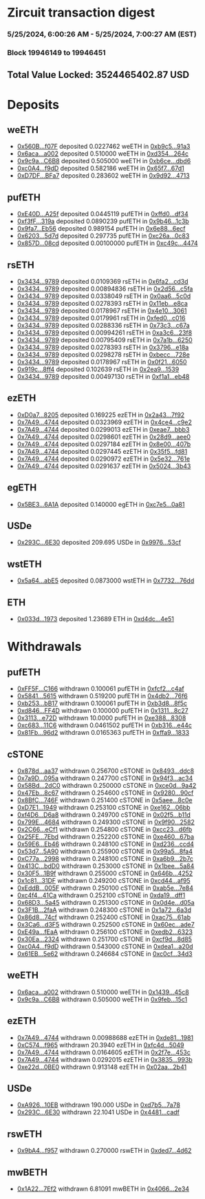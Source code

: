 # Zircuit transaction digest
### 5/25/2024, 6:00:26 AM - 5/25/2024, 7:00:27 AM (EST)
### Block 19946149 to 19946451

## Total Value Locked: 3524465402.87 USD

# Deposits
## weETH
- [0x560B...f07F](https://etherscan.io/address/0x560B0Eb43e693B4B91C5aA6eb9dDde78c791f07F) deposited 0.0227462 weETH in [0xb9c5...91a3](https://etherscan.io/tx/0x560B0Eb43e693B4B91C5aA6eb9dDde78c791f07F)
- [0x6aca...a002](https://etherscan.io/address/0x6aca843DD19AE4bfA43b6C53fC2e0c3a0bF6a002) deposited 0.510000 weETH in [0xd354...264c](https://etherscan.io/tx/0x6aca843DD19AE4bfA43b6C53fC2e0c3a0bF6a002)
- [0x9c9a...C6B8](https://etherscan.io/address/0x9c9a2d9826b7c7e95D686e5714Fb0eF948EbC6B8) deposited 0.505000 weETH in [0xb6ce...dbd6](https://etherscan.io/tx/0x9c9a2d9826b7c7e95D686e5714Fb0eF948EbC6B8)
- [0xc0A4...f9dD](https://etherscan.io/address/0xc0A4Fa7Dc560Df986481854118fB987D6ACFf9dD) deposited 0.582186 weETH in [0x65f7...67d1](https://etherscan.io/tx/0xc0A4Fa7Dc560Df986481854118fB987D6ACFf9dD)
- [0xD7DF...BFa7](https://etherscan.io/address/0xD7DF7E085214743530afF339aFC420c7c720BFa7) deposited 0.283602 weETH in [0x9d92...4713](https://etherscan.io/tx/0xD7DF7E085214743530afF339aFC420c7c720BFa7)
## pufETH
- [0xE40D...A25f](https://etherscan.io/address/0xE40D402878fD06099F87bb5b1AA15e9aE039A25f) deposited 0.0445119 pufETH in [0xffd0...df34](https://etherscan.io/tx/0xE40D402878fD06099F87bb5b1AA15e9aE039A25f)
- [0xf3fF...319a](https://etherscan.io/address/0xf3fF4E14DdEc91b3a3aa638f6dA3B3Cc86b1319a) deposited 0.0890239 pufETH in [0x9b46...1c3b](https://etherscan.io/tx/0xf3fF4E14DdEc91b3a3aa638f6dA3B3Cc86b1319a)
- [0x9fa7...Eb56](https://etherscan.io/address/0x9fa7dAd452F5ea7dCC8b468408E58f189F11Eb56) deposited 0.989154 pufETH in [0x6e88...6ecf](https://etherscan.io/tx/0x9fa7dAd452F5ea7dCC8b468408E58f189F11Eb56)
- [0x6203...5d7d](https://etherscan.io/address/0x6203f60DF1045BC7EaFDbDC1517897B274635d7d) deposited 0.297735 pufETH in [0xc26a...0c83](https://etherscan.io/tx/0x6203f60DF1045BC7EaFDbDC1517897B274635d7d)
- [0x857D...08cd](https://etherscan.io/address/0x857DFF3E76E32Bf350f31BA49747DAC2aFb708cd) deposited 0.00100000 pufETH in [0xc49c...4474](https://etherscan.io/tx/0x857DFF3E76E32Bf350f31BA49747DAC2aFb708cd)
## rsETH
- [0x3434...9789](https://etherscan.io/address/0x34349c5569e7B846c3558961552D2202760A9789) deposited 0.0109369 rsETH in [0x6fa2...cd3d](https://etherscan.io/tx/0x34349c5569e7B846c3558961552D2202760A9789)
- [0x3434...9789](https://etherscan.io/address/0x34349c5569e7B846c3558961552D2202760A9789) deposited 0.00894836 rsETH in [0x2d56...c5fa](https://etherscan.io/tx/0x34349c5569e7B846c3558961552D2202760A9789)
- [0x3434...9789](https://etherscan.io/address/0x34349c5569e7B846c3558961552D2202760A9789) deposited 0.0338049 rsETH in [0x0aa6...5c0d](https://etherscan.io/tx/0x34349c5569e7B846c3558961552D2202760A9789)
- [0x3434...9789](https://etherscan.io/address/0x34349c5569e7B846c3558961552D2202760A9789) deposited 0.0278393 rsETH in [0x11eb...e8ca](https://etherscan.io/tx/0x34349c5569e7B846c3558961552D2202760A9789)
- [0x3434...9789](https://etherscan.io/address/0x34349c5569e7B846c3558961552D2202760A9789) deposited 0.0178967 rsETH in [0x4e10...3061](https://etherscan.io/tx/0x34349c5569e7B846c3558961552D2202760A9789)
- [0x3434...9789](https://etherscan.io/address/0x34349c5569e7B846c3558961552D2202760A9789) deposited 0.0179961 rsETH in [0xfed0...c016](https://etherscan.io/tx/0x34349c5569e7B846c3558961552D2202760A9789)
- [0x3434...9789](https://etherscan.io/address/0x34349c5569e7B846c3558961552D2202760A9789) deposited 0.0288336 rsETH in [0x73c3...c67a](https://etherscan.io/tx/0x34349c5569e7B846c3558961552D2202760A9789)
- [0x3434...9789](https://etherscan.io/address/0x34349c5569e7B846c3558961552D2202760A9789) deposited 0.00994261 rsETH in [0xa3c6...23f8](https://etherscan.io/tx/0x34349c5569e7B846c3558961552D2202760A9789)
- [0x3434...9789](https://etherscan.io/address/0x34349c5569e7B846c3558961552D2202760A9789) deposited 0.00795409 rsETH in [0x7a1b...6250](https://etherscan.io/tx/0x34349c5569e7B846c3558961552D2202760A9789)
- [0x3434...9789](https://etherscan.io/address/0x34349c5569e7B846c3558961552D2202760A9789) deposited 0.0278393 rsETH in [0x3796...e18a](https://etherscan.io/tx/0x34349c5569e7B846c3558961552D2202760A9789)
- [0x3434...9789](https://etherscan.io/address/0x34349c5569e7B846c3558961552D2202760A9789) deposited 0.0298278 rsETH in [0xbecc...728e](https://etherscan.io/tx/0x34349c5569e7B846c3558961552D2202760A9789)
- [0x3434...9789](https://etherscan.io/address/0x34349c5569e7B846c3558961552D2202760A9789) deposited 0.0178967 rsETH in [0x0f21...6050](https://etherscan.io/tx/0x34349c5569e7B846c3558961552D2202760A9789)
- [0x919c...8ff4](https://etherscan.io/address/0x919cDF8F53b96d308468F094E015535DA3328ff4) deposited 0.102639 rsETH in [0x2ea9...1539](https://etherscan.io/tx/0x919cDF8F53b96d308468F094E015535DA3328ff4)
- [0x3434...9789](https://etherscan.io/address/0x34349c5569e7B846c3558961552D2202760A9789) deposited 0.00497130 rsETH in [0xf1a1...eb48](https://etherscan.io/tx/0x34349c5569e7B846c3558961552D2202760A9789)
## ezETH
- [0xD0a7...8205](https://etherscan.io/address/0xD0a7383CC67F19548104E34B5B367F1bBEef8205) deposited 0.169225 ezETH in [0x2a43...7f92](https://etherscan.io/tx/0xD0a7383CC67F19548104E34B5B367F1bBEef8205)
- [0x7A49...4744](https://etherscan.io/address/0x7A493Be5c2ce014cD049Bf178a1ac0Db1B434744) deposited 0.0323969 ezETH in [0x4ce4...c9e2](https://etherscan.io/tx/0x7A493Be5c2ce014cD049Bf178a1ac0Db1B434744)
- [0x7A49...4744](https://etherscan.io/address/0x7A493Be5c2ce014cD049Bf178a1ac0Db1B434744) deposited 0.0299013 ezETH in [0xeae7...bbb3](https://etherscan.io/tx/0x7A493Be5c2ce014cD049Bf178a1ac0Db1B434744)
- [0x7A49...4744](https://etherscan.io/address/0x7A493Be5c2ce014cD049Bf178a1ac0Db1B434744) deposited 0.0298601 ezETH in [0x28d9...aee0](https://etherscan.io/tx/0x7A493Be5c2ce014cD049Bf178a1ac0Db1B434744)
- [0x7A49...4744](https://etherscan.io/address/0x7A493Be5c2ce014cD049Bf178a1ac0Db1B434744) deposited 0.0297184 ezETH in [0x8e00...407b](https://etherscan.io/tx/0x7A493Be5c2ce014cD049Bf178a1ac0Db1B434744)
- [0x7A49...4744](https://etherscan.io/address/0x7A493Be5c2ce014cD049Bf178a1ac0Db1B434744) deposited 0.0297445 ezETH in [0x35f5...fd81](https://etherscan.io/tx/0x7A493Be5c2ce014cD049Bf178a1ac0Db1B434744)
- [0x7A49...4744](https://etherscan.io/address/0x7A493Be5c2ce014cD049Bf178a1ac0Db1B434744) deposited 0.0290972 ezETH in [0x5e32...761e](https://etherscan.io/tx/0x7A493Be5c2ce014cD049Bf178a1ac0Db1B434744)
- [0x7A49...4744](https://etherscan.io/address/0x7A493Be5c2ce014cD049Bf178a1ac0Db1B434744) deposited 0.0291637 ezETH in [0x5024...3b43](https://etherscan.io/tx/0x7A493Be5c2ce014cD049Bf178a1ac0Db1B434744)
## egETH
- [0x5BE3...6A1A](https://etherscan.io/address/0x5BE3CD920F61Bc45C96C598cb294AfE2d46F6A1A) deposited 0.140000 egETH in [0xc7e5...0a81](https://etherscan.io/tx/0x5BE3CD920F61Bc45C96C598cb294AfE2d46F6A1A)
## USDe
- [0x293C...6E30](https://etherscan.io/address/0x293C6937D8D82e05B01335F7B33FBA0c8e256E30) deposited 209.695 USDe in [0x9976...53cf](https://etherscan.io/tx/0x293C6937D8D82e05B01335F7B33FBA0c8e256E30)
## wstETH
- [0x5a64...abE5](https://etherscan.io/address/0x5a641C6fd5a473395355816EBC757b067CCaabE5) deposited 0.0873000 wstETH in [0x7732...76dd](https://etherscan.io/tx/0x5a641C6fd5a473395355816EBC757b067CCaabE5)
## ETH
- [0x033d...1973](https://etherscan.io/address/0x033dd206F34568aC2c5952Acd4e2F10Fa6EA1973) deposited 1.23689 ETH in [0xd4dc...4e51](https://etherscan.io/tx/0x033dd206F34568aC2c5952Acd4e2F10Fa6EA1973)
# Withdrawals
## pufETH
- [0xFF5F...C166](https://etherscan.io/address/0xFF5F7C739a234c51bf5d971976d07BFc90C0C166) withdrawn 0.100061 pufETH in [0xfcf2...c4af](https://etherscan.io/tx/0xFF5F7C739a234c51bf5d971976d07BFc90C0C166)
- [0x5841...5615](https://etherscan.io/address/0x584136513223b8993027385D8837e2d81B335615) withdrawn 0.519200 pufETH in [0x4db2...76f6](https://etherscan.io/tx/0x584136513223b8993027385D8837e2d81B335615)
- [0xb253...bB17](https://etherscan.io/address/0xb253aBA580ccE5ABCEdBC66586C358f71233bB17) withdrawn 0.100061 pufETH in [0xb3d8...8f5c](https://etherscan.io/tx/0xb253aBA580ccE5ABCEdBC66586C358f71233bB17)
- [0xd846...FF4D](https://etherscan.io/address/0xd8463D2343475A2637EfFf235eA127062bB4FF4D) withdrawn 0.100000 pufETH in [0x1311...8c27](https://etherscan.io/tx/0xd8463D2343475A2637EfFf235eA127062bB4FF4D)
- [0x3113...e72D](https://etherscan.io/address/0x3113C972745ac923289D1198c185A534be2De72D) withdrawn 10.0000 pufETH in [0xe388...8308](https://etherscan.io/tx/0x3113C972745ac923289D1198c185A534be2De72D)
- [0xc683...11C6](https://etherscan.io/address/0xc68397083807c918eB1a3be4064B7EB5d2e611C6) withdrawn 0.0461502 pufETH in [0xb316...e44c](https://etherscan.io/tx/0xc68397083807c918eB1a3be4064B7EB5d2e611C6)
- [0x81Fb...96d2](https://etherscan.io/address/0x81Fb7e1Ee2d9150ef2148bD652eA3A33CFa496d2) withdrawn 0.0165363 pufETH in [0xffa9...1833](https://etherscan.io/tx/0x81Fb7e1Ee2d9150ef2148bD652eA3A33CFa496d2)
## cSTONE
- [0x878d...aa37](https://etherscan.io/address/0x878d5b56202F46a27CB97091Fd55262E3A27aa37) withdrawn 0.256700 cSTONE in [0x8493...ddc8](https://etherscan.io/tx/0x878d5b56202F46a27CB97091Fd55262E3A27aa37)
- [0x7a9D...095a](https://etherscan.io/address/0x7a9D3B2b983a529501358D4407e4e5d5e6a5095a) withdrawn 0.247700 cSTONE in [0x94f3...ac34](https://etherscan.io/tx/0x7a9D3B2b983a529501358D4407e4e5d5e6a5095a)
- [0x58Bd...2dC0](https://etherscan.io/address/0x58Bdb8D31D9058995f0683CadCcA873A40232dC0) withdrawn 0.250000 cSTONE in [0xce0d...9a42](https://etherscan.io/tx/0x58Bdb8D31D9058995f0683CadCcA873A40232dC0)
- [0x47Eb...8c67](https://etherscan.io/address/0x47Eb8B5094d837B7b49CD70bAcF032F43A3F8c67) withdrawn 0.254600 cSTONE in [0x9280...90cf](https://etherscan.io/tx/0x47Eb8B5094d837B7b49CD70bAcF032F43A3F8c67)
- [0x8BfC...746F](https://etherscan.io/address/0x8BfCbAC70B5f56e3D91f7b1dE8F32179b515746F) withdrawn 0.251400 cSTONE in [0x5aee...8c0e](https://etherscan.io/tx/0x8BfCbAC70B5f56e3D91f7b1dE8F32179b515746F)
- [0xD7E1...1949](https://etherscan.io/address/0xD7E1D2974b5fb2089693A42BCDeaf387eeDc1949) withdrawn 0.253100 cSTONE in [0xe162...06bb](https://etherscan.io/tx/0xD7E1D2974b5fb2089693A42BCDeaf387eeDc1949)
- [0xf4D6...D6a8](https://etherscan.io/address/0xf4D60A9E50176783c49cd3255dfdF26f552cD6a8) withdrawn 0.249700 cSTONE in [0x02f5...b11d](https://etherscan.io/tx/0xf4D60A9E50176783c49cd3255dfdF26f552cD6a8)
- [0x799E...4684](https://etherscan.io/address/0x799E6b34e46616016Aa441676e17131bC1484684) withdrawn 0.249300 cSTONE in [0x9f90...2582](https://etherscan.io/tx/0x799E6b34e46616016Aa441676e17131bC1484684)
- [0x2C66...eCf1](https://etherscan.io/address/0x2C66968B9d7A92ae0E029608672131511Ac0eCf1) withdrawn 0.254800 cSTONE in [0xcc23...d6fb](https://etherscan.io/tx/0x2C66968B9d7A92ae0E029608672131511Ac0eCf1)
- [0x25FE...7Ebd](https://etherscan.io/address/0x25FE3a8B3658b1466Bc7e05360e2aA00b85D7Ebd) withdrawn 0.252200 cSTONE in [0xe460...67ba](https://etherscan.io/tx/0x25FE3a8B3658b1466Bc7e05360e2aA00b85D7Ebd)
- [0x59E6...Eb46](https://etherscan.io/address/0x59E648E48944f147003CE401e72ddA34F952Eb46) withdrawn 0.248100 cSTONE in [0xd236...ccd4](https://etherscan.io/tx/0x59E648E48944f147003CE401e72ddA34F952Eb46)
- [0x53d7...5A90](https://etherscan.io/address/0x53d734A2b20aEB7D28Ed080b95a33391A5aA5A90) withdrawn 0.255900 cSTONE in [0x99a5...8fa4](https://etherscan.io/tx/0x53d734A2b20aEB7D28Ed080b95a33391A5aA5A90)
- [0xC77a...2998](https://etherscan.io/address/0xC77a3dbAC93DB95dCBF9AC88869A1FC9BE3D2998) withdrawn 0.248100 cSTONE in [0xa6b9...2b7c](https://etherscan.io/tx/0xC77a3dbAC93DB95dCBF9AC88869A1FC9BE3D2998)
- [0x413C...bdD0](https://etherscan.io/address/0x413C1d6F1c6314D61b6393af33f062b5284FbdD0) withdrawn 0.253000 cSTONE in [0x1bee...5a84](https://etherscan.io/tx/0x413C1d6F1c6314D61b6393af33f062b5284FbdD0)
- [0x30F5...1B9f](https://etherscan.io/address/0x30F5010EF516Da4f796a676838d73E01b7a81B9f) withdrawn 0.255000 cSTONE in [0x646b...4252](https://etherscan.io/tx/0x30F5010EF516Da4f796a676838d73E01b7a81B9f)
- [0x1c81...31DF](https://etherscan.io/address/0x1c819A1bF3C9121815A163eAB046deed011331DF) withdrawn 0.249200 cSTONE in [0xcd44...af95](https://etherscan.io/tx/0x1c819A1bF3C9121815A163eAB046deed011331DF)
- [0xEddB...005F](https://etherscan.io/address/0xEddB0f3864D9DcEA45092927BD33795673E1005F) withdrawn 0.250100 cSTONE in [0xab5e...7e84](https://etherscan.io/tx/0xEddB0f3864D9DcEA45092927BD33795673E1005F)
- [0xc4f4...41Ca](https://etherscan.io/address/0xc4f49a57389cE279be56249aE15B757545Ce41Ca) withdrawn 0.252100 cSTONE in [0xda19...dff1](https://etherscan.io/tx/0xc4f49a57389cE279be56249aE15B757545Ce41Ca)
- [0x68D3...5a45](https://etherscan.io/address/0x68D3225160b8F5A8A71E32571AB16e7e7F6C5a45) withdrawn 0.251300 cSTONE in [0x0d4e...d05a](https://etherscan.io/tx/0x68D3225160b8F5A8A71E32571AB16e7e7F6C5a45)
- [0x3F1B...2faA](https://etherscan.io/address/0x3F1Bf54A725B0f21A3e964A74Ff97e51B3c72faA) withdrawn 0.248300 cSTONE in [0x1a72...6a3d](https://etherscan.io/tx/0x3F1Bf54A725B0f21A3e964A74Ff97e51B3c72faA)
- [0x86d8...74cf](https://etherscan.io/address/0x86d88Ef231E21C630a8e2B6C5b0D67C1f16974cf) withdrawn 0.252400 cSTONE in [0xac75...61ab](https://etherscan.io/tx/0x86d88Ef231E21C630a8e2B6C5b0D67C1f16974cf)
- [0x3Ca6...d3F5](https://etherscan.io/address/0x3Ca6eDceeB3bCAB3d0ba4f93E4a6878a3AD9d3F5) withdrawn 0.252500 cSTONE in [0x60ec...ade7](https://etherscan.io/tx/0x3Ca6eDceeB3bCAB3d0ba4f93E4a6878a3AD9d3F5)
- [0xE49a...fEaA](https://etherscan.io/address/0xE49a14D305670F2b35105B41E73710795409fEaA) withdrawn 0.256100 cSTONE in [0xedb2...6323](https://etherscan.io/tx/0xE49a14D305670F2b35105B41E73710795409fEaA)
- [0x30Ea...2324](https://etherscan.io/address/0x30EaC3e3c69b8cB86ed1f42ad4856a45fa9c2324) withdrawn 0.251700 cSTONE in [0xcf9d...8d85](https://etherscan.io/tx/0x30EaC3e3c69b8cB86ed1f42ad4856a45fa9c2324)
- [0xc0A4...f9dD](https://etherscan.io/address/0xc0A4Fa7Dc560Df986481854118fB987D6ACFf9dD) withdrawn 0.543000 cSTONE in [0xdea1...a20d](https://etherscan.io/tx/0xc0A4Fa7Dc560Df986481854118fB987D6ACFf9dD)
- [0x61EB...5e62](https://etherscan.io/address/0x61EBC057394db29c90cd5eB23CdCa38f6D685e62) withdrawn 0.246684 cSTONE in [0xc0cf...34d3](https://etherscan.io/tx/0x61EBC057394db29c90cd5eB23CdCa38f6D685e62)
## weETH
- [0x6aca...a002](https://etherscan.io/address/0x6aca843DD19AE4bfA43b6C53fC2e0c3a0bF6a002) withdrawn 0.510000 weETH in [0x1439...45c8](https://etherscan.io/tx/0x6aca843DD19AE4bfA43b6C53fC2e0c3a0bF6a002)
- [0x9c9a...C6B8](https://etherscan.io/address/0x9c9a2d9826b7c7e95D686e5714Fb0eF948EbC6B8) withdrawn 0.505000 weETH in [0x9feb...15c1](https://etherscan.io/tx/0x9c9a2d9826b7c7e95D686e5714Fb0eF948EbC6B8)
## ezETH
- [0x7A49...4744](https://etherscan.io/address/0x7A493Be5c2ce014cD049Bf178a1ac0Db1B434744) withdrawn 0.00988688 ezETH in [0xde81...1981](https://etherscan.io/tx/0x7A493Be5c2ce014cD049Bf178a1ac0Db1B434744)
- [0xC574...f965](https://etherscan.io/address/0xC5749B33115F0B9a0BA8Dd43165bdd83A0d8f965) withdrawn 20.3940 ezETH in [0xfc4d...5049](https://etherscan.io/tx/0xC5749B33115F0B9a0BA8Dd43165bdd83A0d8f965)
- [0x7A49...4744](https://etherscan.io/address/0x7A493Be5c2ce014cD049Bf178a1ac0Db1B434744) withdrawn 0.0164605 ezETH in [0x2f7e...453c](https://etherscan.io/tx/0x7A493Be5c2ce014cD049Bf178a1ac0Db1B434744)
- [0x7A49...4744](https://etherscan.io/address/0x7A493Be5c2ce014cD049Bf178a1ac0Db1B434744) withdrawn 0.0292015 ezETH in [0x3835...993b](https://etherscan.io/tx/0x7A493Be5c2ce014cD049Bf178a1ac0Db1B434744)
- [0xe22d...0BE0](https://etherscan.io/address/0xe22d46Ebfd6DB936cFb9159b5dcBC667393E0BE0) withdrawn 0.913148 ezETH in [0x02aa...2b41](https://etherscan.io/tx/0xe22d46Ebfd6DB936cFb9159b5dcBC667393E0BE0)
## USDe
- [0xA926...10EB](https://etherscan.io/address/0xA92628433C2C1B66d8D9250AD9bd4355Fa2A10EB) withdrawn 190.000 USDe in [0xd7b5...7a78](https://etherscan.io/tx/0xA92628433C2C1B66d8D9250AD9bd4355Fa2A10EB)
- [0x293C...6E30](https://etherscan.io/address/0x293C6937D8D82e05B01335F7B33FBA0c8e256E30) withdrawn 22.1041 USDe in [0x4481...cadf](https://etherscan.io/tx/0x293C6937D8D82e05B01335F7B33FBA0c8e256E30)
## rswETH
- [0x9bA4...f957](https://etherscan.io/address/0x9bA4C52D5f4d3Be372e31fA05Bc0814e0F51f957) withdrawn 0.270000 rswETH in [0xded7...4d62](https://etherscan.io/tx/0x9bA4C52D5f4d3Be372e31fA05Bc0814e0F51f957)
## mwBETH
- [0x1A22...7Ef2](https://etherscan.io/address/0x1A228785eDBb2f7Bd247Db11BE6381cC83cc7Ef2) withdrawn 6.81091 mwBETH in [0x4066...2e34](https://etherscan.io/tx/0x1A228785eDBb2f7Bd247Db11BE6381cC83cc7Ef2)
